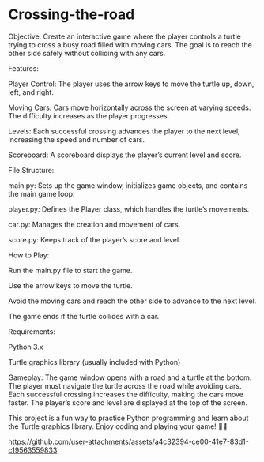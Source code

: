 # Crossing-the-road
Objective: 
    Create an interactive game where the player controls a turtle trying to cross a busy road filled with moving cars. The goal is to reach the other side safely without colliding with any cars.

Features:

  Player Control: 
      The player uses the arrow keys to move the turtle up, down, left, and right.

  Moving Cars: 
      Cars move horizontally across the screen at varying speeds. The difficulty increases as the player progresses.
      
  Levels: 
      Each successful crossing advances the player to the next level, increasing the speed and number of cars.
      
  Scoreboard:
      A scoreboard displays the player’s current level and score.

      
File Structure:

  main.py: 
      Sets up the game window, initializes game objects, and contains the main game loop.
      
  player.py: 
      Defines the Player class, which handles the turtle’s movements.
      
  car.py: 
      Manages the creation and movement of cars.
      
  score.py: 
      Keeps track of the player’s score and level.

      
How to Play:

  Run the main.py file to start the game.
  
  Use the arrow keys to move the turtle.

  Avoid the moving cars and reach the other side to advance to the next level.
  
  The game ends if the turtle collides with a car.

  
Requirements:

  Python 3.x
  
  Turtle graphics library (usually included with Python)
  
  Gameplay: 
      The game window opens with a road and a turtle at the bottom. The player must navigate the turtle across the road while avoiding cars.
  Each successful crossing increases the difficulty, making the cars move faster. The player’s score and level are displayed at the top of the       screen.


This project is a fun way to practice Python programming and learn about the Turtle graphics library. Enjoy coding and playing your game! 🐢🚗


https://github.com/user-attachments/assets/a4c32394-ce00-41e7-83d1-c19563559833


      
